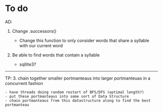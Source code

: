 # To do
AD:
1. Change .successors()

   - Change this function to only consider words that share a syllable with our current word

2. Be able to find words that contain a syllable

   - sqllite3?

---------
TP:
3. chain together smaller portmanteaus into larger portmanteuas in a concurrent fashion

    - have threads doing random restart of BFS/DFS (optimal length?)
    - put these portmanteaus into some sort of Data Structure
    - chain portmanteaus from this datastructure along to find the best portmanteau
